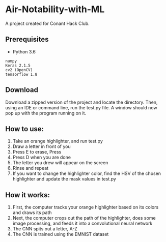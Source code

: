 # Air-Notability-with-ML

A project created for Conant Hack Club.

## Prerequisites ##

* Python 3.6
```
numpy
Keras 2.1.5
cv2 (OpenCV)
tensorflow 1.8
```

## Download ##

Download a zipped version of the project and locate the directory. Then, using an IDE or command line, run the test.py file. 
A window should now pop up with the program running on it.

## How to use: ##

1. Take an orange highlighter, and run test.py
2. Draw a letter in front of you
3. Press E to erase, Press
4. Press D when you are done
5. The letter you drew will appear on the screen
6. Rinse and repeat
7. If you want to change the highlighter color, find the HSV of the chosen highlighter and update the mask values in test.py

## How it works: ##
1. First, the computer tracks your orange highlighter based on its colors and draws its path
2. Next, the computer crops out the path of the highlighter, does some image processing, and
feeds it into a convolutional neural network
3. The CNN spits out a letter, A-Z
4. The CNN is trained using the EMNIST dataset
